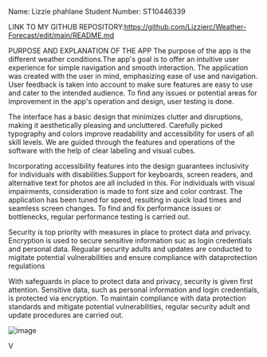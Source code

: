 Name: Lizzie phahlane
Student Number: ST10446339


LINK TO MY GITHUB REPOSITORY:https://github.com/Lizzierc/Weather-Forecast/edit/main/README.md



PURPOSE AND EXPLANATION OF THE APP
The purpose of the app is the different weather conditions.The app's goal is to offer an intuitive user experience for simple navigation and smooth interaction. The application was created with the user in mind, emphasizing ease of use and navigation. User feedback is taken into account to make sure features are easy to use and cater to the intended audience. To find any issues or potential areas for improvement in the app's operation and design, user testing is done.

The interface has a basic design that minimizes clutter and disruptions, making it aesthetically pleasing and uncluttered. Carefully picked typography and colors improve readability and accessibility for users of all skill levels. We are guided through the features and operations of the software with the help of clear labeling and visual cubes.
 
 Incorporating accessibility features into the design guarantees inclusivity for individuals with disabilities.Support for keyboards, screen readers, and alternative text for photos are all included in this. For individuals with visual impairments, consideration is made to font size and color contrast. The application has been tuned for speed, resulting in quick load times and seamless screen changes. To find and fix performance issues or bottlenecks, regular performance testing is carried out.
 
 Security is top priority with measures in place to protect data and privacy. Encryption is used to secure sensitive information suc as login credentials and personal data. Regualar security adults and updates are conducted to migitate potential vulnerabilities and ensure compliance with dataprotection regulations

 With safeguards in place to protect data and privacy, security is given first attention. Sensitive data, such as personal information and login credentials, is protected via encryption. To maintain compliance with data protection standards and mitigate potential vulnerabilities, regular security adult and update procedures are carried out.


                                                         
                                                             
![image](https://github.com/Lizzierc/Weather-Forecast/assets/164861140/9c7da258-5cd4-4ecc-a1cb-d5cdf8eaadb7)


                                                            















	
















V












	
















